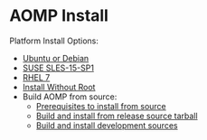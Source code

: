 # AOMP Install 
Platform Install Options:
- [Ubuntu or Debian](UBUNTUINSTALL.md)
- [SUSE SLES-15-SP1](SLES15INSTALL.md)
- [RHEL 7](RHELINSTALL.md)
- [Install Without Root](NOROOTINSTALL.md)
- Build AOMP from source:
   * [Prerequisites to install from source](SOURCEINSTALL_PREREQUISITE.md)
   * [Build and install from release source tarball](RELEASESOURCEINSTALL.md)
   * [Build and install development sources](SOURCEINSTALL.md)

